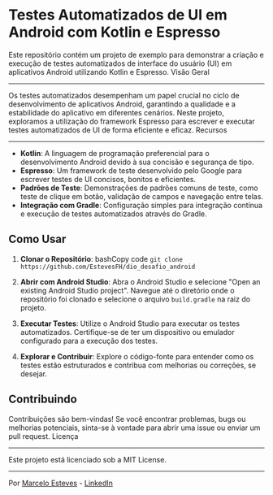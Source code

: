 Testes Automatizados de UI em Android com Kotlin e Espresso
===========================================================

Este repositório contém um projeto de exemplo para demonstrar a criação e execução de testes automatizados de interface do usuário (UI) em aplicativos Android utilizando Kotlin e Espresso.
Visão Geral

-----------

Os testes automatizados desempenham um papel crucial no ciclo de desenvolvimento de aplicativos Android, garantindo a qualidade e a estabilidade do aplicativo em diferentes cenários. Neste projeto, exploramos a utilização do framework Espresso para escrever e executar testes automatizados de UI de forma eficiente e eficaz.
Recursos

--------

* **Kotlin**: A linguagem de programação preferencial para o desenvolvimento Android devido à sua concisão e segurança de tipo.
* **Espresso**: Um framework de teste desenvolvido pelo Google para escrever testes de UI concisos, bonitos e eficientes.
* **Padrões de Teste**: Demonstrações de padrões comuns de teste, como teste de clique em botão, validação de campos e navegação entre telas.
* **Integração com Gradle**: Configuração simples para integração contínua e execução de testes automatizados através do Gradle.

Como Usar
---------

1. **Clonar o Repositório**:
   bashCopy code
   `git clone https://github.com/EstevesFH/dio_desafio_android`

2. **Abrir com Android Studio**:
   Abra o Android Studio e selecione "Open an existing Android Studio project". Navegue até o diretório onde o repositório foi clonado e selecione o arquivo `build.gradle` na raiz do projeto.

3. **Executar Testes**:
   Utilize o Android Studio para executar os testes automatizados. Certifique-se de ter um dispositivo ou emulador configurado para a execução dos testes.

4. **Explorar e Contribuir**:
   Explore o código-fonte para entender como os testes estão estruturados e contribua com melhorias ou correções, se desejar.

Contribuindo
------------

Contribuições são bem-vindas! Se você encontrar problemas, bugs ou melhorias potenciais, sinta-se à vontade para abrir uma issue ou enviar um pull request.
Licença

-------

Este projeto está licenciado sob a MIT License.

* * *

Por [Marcelo Esteves](https://github.com/EstevesFH) - [LinkedIn](https://www.linkedin.com/in/marceloestevesads/)
